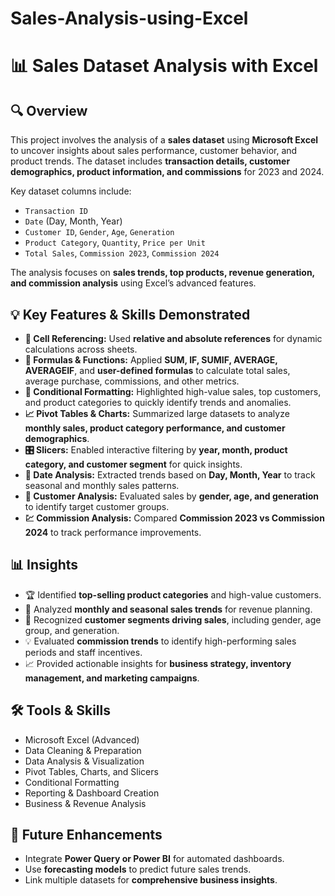 # Sales-Analysis-using-Excel
# 📊 Sales Dataset Analysis with Excel

## 🔍 Overview
This project involves the analysis of a **sales dataset** using **Microsoft Excel** to uncover insights about sales performance, customer behavior, and product trends. The dataset includes **transaction details, customer demographics, product information, and commissions** for 2023 and 2024.  

Key dataset columns include:  
- `Transaction ID`  
- `Date` (Day, Month, Year)  
- `Customer ID`, `Gender`, `Age`, `Generation`  
- `Product Category`, `Quantity`, `Price per Unit`  
- `Total Sales`, `Commission 2023`, `Commission 2024`  

The analysis focuses on **sales trends, top products, revenue generation, and commission analysis** using Excel’s advanced features.

## 💡 Key Features & Skills Demonstrated
- **🧩 Cell Referencing:** Used **relative and absolute references** for dynamic calculations across sheets.  
- **🧮 Formulas & Functions:** Applied **SUM, IF, SUMIF, AVERAGE, AVERAGEIF**, and **user-defined formulas** to calculate total sales, average purchase, commissions, and other metrics.  
- **🎨 Conditional Formatting:** Highlighted high-value sales, top customers, and product categories to quickly identify trends and anomalies.  
- **📈 Pivot Tables & Charts:** Summarized large datasets to analyze **monthly sales, product category performance, and customer demographics**.  
- **🎛️ Slicers:** Enabled interactive filtering by **year, month, product category, and customer segment** for quick insights.  
- **📅 Date Analysis:** Extracted trends based on **Day, Month, Year** to track seasonal and monthly sales patterns.  
- **👥 Customer Analysis:** Evaluated sales by **gender, age, and generation** to identify target customer groups.  
- **💹 Commission Analysis:** Compared **Commission 2023 vs Commission 2024** to track performance improvements.

## 📊 Insights
- 🏆 Identified **top-selling product categories** and high-value customers.  
- 📅 Analyzed **monthly and seasonal sales trends** for revenue planning.  
- 👥 Recognized **customer segments driving sales**, including gender, age group, and generation.  
- 💡 Evaluated **commission trends** to identify high-performing sales periods and staff incentives.  
- 📈 Provided actionable insights for **business strategy, inventory management, and marketing campaigns**.

## 🛠️ Tools & Skills
- Microsoft Excel (Advanced)  
- Data Cleaning & Preparation  
- Data Analysis & Visualization  
- Pivot Tables, Charts, and Slicers  
- Conditional Formatting  
- Reporting & Dashboard Creation  
- Business & Revenue Analysis  

## 🚀 Future Enhancements
- Integrate **Power Query or Power BI** for automated dashboards.  
- Use **forecasting models** to predict future sales trends.  
- Link multiple datasets for **comprehensive business insights**.  

